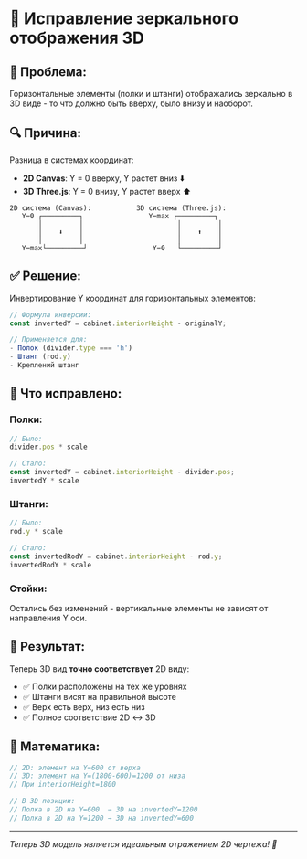 # 🔄 Исправление зеркального отображения 3D

## 🎯 **Проблема:**
Горизонтальные элементы (полки и штанги) отображались зеркально в 3D виде - то что должно быть вверху, было внизу и наоборот.

## 🔍 **Причина:**
Разница в системах координат:
- **2D Canvas**: Y = 0 вверху, Y растет вниз ⬇️
- **3D Three.js**: Y = 0 внизу, Y растет вверх ⬆️

```
2D система (Canvas):           3D система (Three.js):
   Y=0 ┌─────────┐                Y=max ┌─────────┐
       │         │                       │         │  
       │    ⬇️    │                       │    ⬆️    │
       │         │                       │         │
   Y=max└─────────┘                Y=0   └─────────┘
```

## ✅ **Решение:**
Инвертирование Y координат для горизонтальных элементов:

```javascript
// Формула инверсии:
const invertedY = cabinet.interiorHeight - originalY;

// Применяется для:
- Полок (divider.type === 'h')
- Штанг (rod.y)
- Креплений штанг
```

## 🔧 **Что исправлено:**

### **Полки:**
```javascript
// Было:
divider.pos * scale

// Стало:
const invertedY = cabinet.interiorHeight - divider.pos;
invertedY * scale
```

### **Штанги:**
```javascript
// Было:
rod.y * scale

// Стало: 
const invertedRodY = cabinet.interiorHeight - rod.y;
invertedRodY * scale
```

### **Стойки:**
Остались без изменений - вертикальные элементы не зависят от направления Y оси.

## 🎉 **Результат:**

Теперь 3D вид **точно соответствует** 2D виду:
- ✅ Полки расположены на тех же уровнях
- ✅ Штанги висят на правильной высоте  
- ✅ Верх есть верх, низ есть низ
- ✅ Полное соответствие 2D ↔ 3D

## 📐 **Математика:**

```javascript
// 2D: элемент на Y=600 от верха
// 3D: элемент на Y=(1800-600)=1200 от низа
// При interiorHeight=1800

// В 3D позиции:
// Полка в 2D на Y=600  → 3D на invertedY=1200
// Полка в 2D на Y=1200 → 3D на invertedY=600
```

---

*Теперь 3D модель является идеальным отражением 2D чертежа! 🎯*